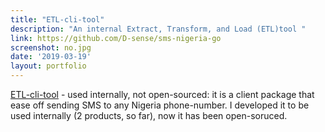 ```yaml
---
title: "ETL-cli-tool"
description: "An internal Extract, Transform, and Load (ETL)tool "
link: https://github.com/D-sense/sms-nigeria-go
screenshot: no.jpg
date: '2019-03-19'
layout: portfolio
---
```


[ETL-cli-tool](#) - used internally, not open-sourced: it is a client package that ease off sending SMS to any Nigeria phone-number. I developed it to be used internally (2 products, so far), now it has been open-soruced.